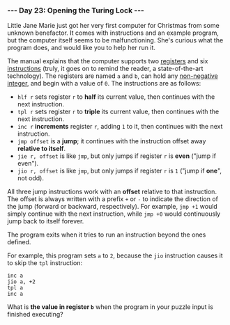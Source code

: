 ### --- Day 23: Opening the Turing Lock ---

Little Jane Marie just got her very first computer for Christmas from some 
unknown benefactor. It comes with instructions and an example program, but 
the computer itself seems to be malfunctioning. She's curious what the 
program does, and would like you to help her run it.

The manual explains that the computer supports two [registers](https://en.wikipedia.org/wiki/Processor_register) and six 
[instructions](https://en.wikipedia.org/wiki/Instruction_set) (truly, it goes on to remind the reader, a state-of-the-art 
technology). The registers are named `a` and `b`, can hold any 
[non-negative integer](https://en.wikipedia.org/wiki/Natural_number), and begin with a value of `0`. The instructions are as 
follows:

- `hlf r` sets register `r` to **half** its current value, then continues with 
the next instruction.
- `tpl r` sets register `r` to **triple** its current value, then continues with 
the next instruction.
- `inc r` **increments** register `r`, adding `1` to it, then continues with the 
next instruction.
- `jmp offset` is a **jump**; it continues with the instruction offset away 
**relative to itself**.
- `jie r, offset` is like `jmp`, but only jumps if register `r` is **even** ("jump 
if even").
- `jio r, offset` is like `jmp`, but only jumps if register `r` is `1` ("jump if 
**one**", not odd).

All three jump instructions work with an **offset** relative to that 
instruction. The offset is always written with a prefix `+` or `-` to indicate 
the direction of the jump (forward or backward, respectively). For example, 
`jmp +1` would simply continue with the next instruction, while `jmp +0` would 
continuously jump back to itself forever.

The program exits when it tries to run an instruction beyond the ones 
defined.

For example, this program sets `a` to `2`, because the `jio` instruction causes 
it to skip the `tpl` instruction:
```
inc a
jio a, +2
tpl a
inc a
```
What is **the value in register `b`** when the program in your puzzle input is 
finished executing?
